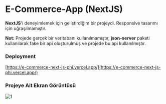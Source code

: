 # E-Commerce-App (NextJS)

**NextJS**'i deneyimlemek için geliştirdiğim bir projeydi. Responsive tasarımı için uğraşılmamıştır.

**Not:** Projede gerçek bir veritabanı kullanılmamıştır, **json-server** paketi kullanılarak fake bir api oluşturulmuş ve projede bu api kullanılmıştır.


### Deployment

[https://e-commerce-next-js-phi.vercel.app/](https://e-commerce-next-js-phi.vercel.app/)


### Projeye Ait Ekran Görüntüsü
![1](https://lh3.googleusercontent.com/n5f5am41J9INXehhaFktlwhdqOR9-P6J6Mp9Wc79Qzo4qG_NMbxIWb_mJA8pw9RONLzXYf-lbWofbHpv0LQMyfI12e-1z_Bdl9WwJPycWkW6qSUqWT1_-Jo0-2ifDkZjulMi8kCSVwne_XnMKY6zHMG59hermhHwEd36cDCBVopKNrCEasMtyp-sFWyOyfuB5gwspEdAZZrTkN9W0ZRqIMY9iczcKYEWQVVLDFc7y44SZPXYErLIe6mBYhCJxAsNjPourz5glu8JI8aXN4BuLlU18NDEvQCrUr2SUQD5Htr_Am6lx-GgtjrUGL2glWGVYsY3RvJRP8Bt79clxva3SeOzCxhYuHxS2Qw6YS7C8tJ1JHs6nO0ZXAJAvYTnZZehBs9tGSStY8_lGrX_z9Jjd0W7aDI_gG-mVkHmXHmmS0LQihcLlnQdhNY_57CYP8EdQKOyghClg-0oInAgXu-BKzjPa7gswhE99Y8kzt2N0NC67m8zKqfYjWFVFOz2qW_T2uliQzt2DW54dy93DwwZbCJh-KHo2GIgKAlfMK5CPkbxmS1jp5YfwJYY8SR_zf5V2cHgMAsZiz4XObC0IWztCa0zpIq27rXc5hanoVAQyKFE2XnLDQebbQI8DhxJMeVvV1Q0nn_2t4m2Cyl77zL2TwSpUHLAEERJXbSdet_qzkGUednhmJdxH2hr_86iikNk4F5XHhcnoBCTmVpAICBtntLd0gMElLboVGm0kPMI9gWtI_4OyRbndOI6vbSz7gHztyTxV6q1jZlQyob-h6q7HdQETld1R6ifrMYmQGV8D9WZ1GwFZ8ITT9bOFCYYnScfJQT3e6AOd5WMVOQ7ugrAULQ1dnNnYTrsrXIRrQxad1f4XuxtnnsmxWQKDAFIB5l1P4tTToVN7xeq-aNW1DU2snlvjFDSS0Qwx7yQPlYGa-17=w299-h661-s-no?authuser=0)
